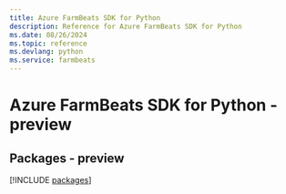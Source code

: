```yaml
---
title: Azure FarmBeats SDK for Python
description: Reference for Azure FarmBeats SDK for Python
ms.date: 08/26/2024
ms.topic: reference
ms.devlang: python
ms.service: farmbeats
---
```

# Azure FarmBeats SDK for Python - preview
## Packages - preview
[!INCLUDE [packages](farmbeats-index.md)]